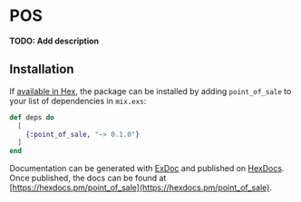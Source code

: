 # POS

**TODO: Add description**

## Installation

If [available in Hex](https://hex.pm/docs/publish), the package can be installed
by adding `point_of_sale` to your list of dependencies in `mix.exs`:

```elixir
def deps do
  [
    {:point_of_sale, "~> 0.1.0"}
  ]
end
```

Documentation can be generated with [ExDoc](https://github.com/elixir-lang/ex_doc)
and published on [HexDocs](https://hexdocs.pm). Once published, the docs can
be found at [https://hexdocs.pm/point_of_sale](https://hexdocs.pm/point_of_sale).


